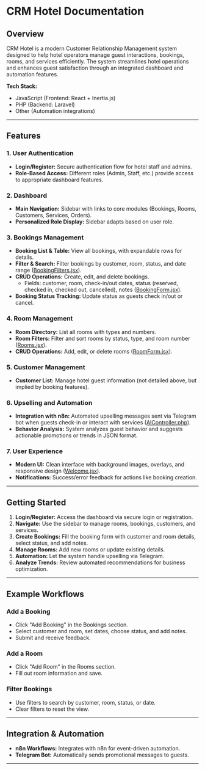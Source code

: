 # CRM Hotel Documentation

## Overview

CRM Hotel is a modern Customer Relationship Management system designed to help hotel operators manage guest interactions, bookings, rooms, and services efficiently. The system streamlines hotel operations and enhances guest satisfaction through an integrated dashboard and automation features.

**Tech Stack:**  
- JavaScript (Frontend: React + Inertia.js)
- PHP (Backend: Laravel)
- Other (Automation integrations)

---

## Features

### 1. User Authentication
- **Login/Register:** Secure authentication flow for hotel staff and admins.
- **Role-Based Access:** Different roles (Admin, Staff, etc.) provide access to appropriate dashboard features.

### 2. Dashboard
- **Main Navigation:** Sidebar with links to core modules (Bookings, Rooms, Customers, Services, Orders).
- **Personalized Role Display:** Sidebar adapts based on user role.

### 3. Bookings Management
- **Booking List & Table:** View all bookings, with expandable rows for details.
- **Filter & Search:** Filter bookings by customer, room, status, and date range ([BookingFilters.jsx](https://github.com/mangogik/crm-hotel/blob/main/resources/js/components/bookings/BookingFilters.jsx)).
- **CRUD Operations:** Create, edit, and delete bookings.  
  - Fields: customer, room, check-in/out dates, status (reserved, checked in, checked out, cancelled), notes ([BookingForm.jsx](https://github.com/mangogik/crm-hotel/blob/main/resources/js/components/bookings/BookingForm.jsx)).
- **Booking Status Tracking:** Update status as guests check in/out or cancel.

### 4. Room Management
- **Room Directory:** List all rooms with types and numbers.
- **Room Filters:** Filter and sort rooms by status, type, and room number ([Rooms.jsx](https://github.com/mangogik/crm-hotel/blob/main/resources/js/Pages/Rooms.jsx)).
- **CRUD Operations:** Add, edit, or delete rooms ([RoomForm.jsx](https://github.com/mangogik/crm-hotel/blob/main/resources/js/components/rooms/RoomForm.jsx)).

### 5. Customer Management
- **Customer List:** Manage hotel guest information (not detailed above, but implied by booking features).

### 6. Upselling and Automation
- **Integration with n8n:** Automated upselling messages sent via Telegram bot when guests check-in or interact with services ([AIController.php](https://github.com/mangogik/crm-hotel/blob/main/app/Http/Controllers/AIController.php)).
- **Behavior Analysis:** System analyzes guest behavior and suggests actionable promotions or trends in JSON format.

### 7. User Experience
- **Modern UI:** Clean interface with background images, overlays, and responsive design ([Welcome.jsx](https://github.com/mangogik/crm-hotel/blob/main/resources/js/Pages/Welcome.jsx)).
- **Notifications:** Success/error feedback for actions like booking creation.

---

## Getting Started

1. **Login/Register:** Access the dashboard via secure login or registration.
2. **Navigate:** Use the sidebar to manage rooms, bookings, customers, and services.
3. **Create Bookings:** Fill the booking form with customer and room details, select status, and add notes.
4. **Manage Rooms:** Add new rooms or update existing details.
5. **Automation:** Let the system handle upselling via Telegram.
6. **Analyze Trends:** Review automated recommendations for business optimization.

---

## Example Workflows

### Add a Booking
- Click "Add Booking" in the Bookings section.
- Select customer and room, set dates, choose status, and add notes.
- Submit and receive feedback.

### Add a Room
- Click "Add Room" in the Rooms section.
- Fill out room information and save.

### Filter Bookings
- Use filters to search by customer, room, status, or date.
- Clear filters to reset the view.

---

## Integration & Automation

- **n8n Workflows:** Integrates with n8n for event-driven automation.
- **Telegram Bot:** Automatically sends promotional messages to guests.

---
